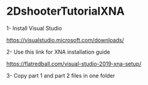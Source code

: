 # 2DshooterTutorialXNA
1- Install Visual Studio

https://visualstudio.microsoft.com/downloads/

2- Use this link for XNA installation guide

https://flatredball.com/visual-studio-2019-xna-setup/

3- Copy part 1 and part 2 files in one folder
